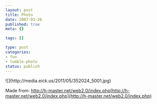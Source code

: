 ```yaml
--- 
layout: post
title: Photo
date: 2007-03-26
published: true
meta: {}

tags: []

type: post
categories: 
- fun
- tumble-photo
status: publish
---
```

<div class="figure">            ![](http://media.eick.us/2011/05/352024_5001.jpg)        </div>

Made from: <http://h-master.net/web2.0/index.php>[http://h-master.net/web2.0/index.php](http://h-master.net/web2.0/index.php)

